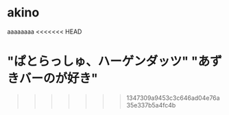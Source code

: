 # akino
aaaaaaaa
<<<<<<< HEAD


"ぱとらっしゅ、ハーゲンダッツ"
"あずきバーのが好き"
=======
>>>>>>> 1347309a9453c3c646ad04e76a35e337b5a4fc4b
